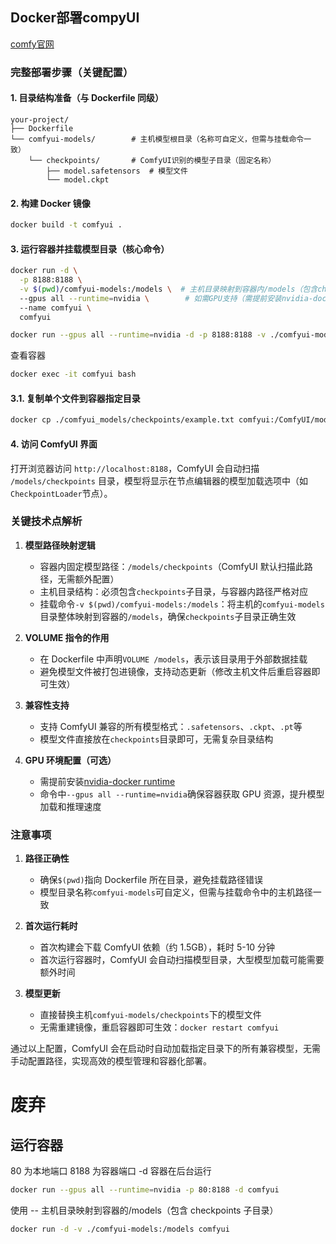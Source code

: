 ## Docker部署compyUI
[comfy官网](https://docs.comfy.org/zh-CN)
### 完整部署步骤（关键配置）

#### 1. 目录结构准备（与 Dockerfile 同级）

```
your-project/
├── Dockerfile
└── comfyui-models/        # 主机模型根目录（名称可自定义，但需与挂载命令一致）
    └── checkpoints/       # ComfyUI识别的模型子目录（固定名称）
        ├── model.safetensors  # 模型文件
        └── model.ckpt
```

#### 2. 构建 Docker 镜像

```bash
docker build -t comfyui .
```

#### 3. 运行容器并挂载模型目录（核心命令）

```bash
docker run -d \
  -p 8188:8188 \
  -v $(pwd)/comfyui-models:/models \  # 主机目录映射到容器内/models（包含checkpoints子目录）
  --gpus all --runtime=nvidia \        # 如需GPU支持（需提前安装nvidia-docker）
  --name comfyui \
  comfyui
```

```bash
docker run --gpus all --runtime=nvidia -d -p 8188:8188 -v ./comfyui-models:/models --name comfyui comfyui
```

查看容器
```bash
docker exec -it comfyui bash
```

#### 3.1. 复制单个文件到容器指定目录
```bash
docker cp ./comfyui_models/checkpoints/example.txt comfyui:/ComfyUI/models/checkpoints/
```

#### 4. 访问 ComfyUI 界面

打开浏览器访问 `http://localhost:8188`，ComfyUI 会自动扫描 `/models/checkpoints` 目录，模型将显示在节点编辑器的模型加载选项中（如`CheckpointLoader`节点）。

### 关键技术点解析

1. **模型路径映射逻辑**

   - 容器内固定模型路径：`/models/checkpoints`（ComfyUI 默认扫描此路径，无需额外配置）
   - 主机目录结构：必须包含`checkpoints`子目录，与容器内路径严格对应
   - 挂载命令`-v $(pwd)/comfyui-models:/models`：将主机的`comfyui-models`目录整体映射到容器的`/models`，确保`checkpoints`子目录正确生效

2. **VOLUME 指令的作用**

   - 在 Dockerfile 中声明`VOLUME /models`，表示该目录用于外部数据挂载
   - 避免模型文件被打包进镜像，支持动态更新（修改主机文件后重启容器即可生效）

3. **兼容性支持**

   - 支持 ComfyUI 兼容的所有模型格式：`.safetensors`、`.ckpt`、`.pt`等
   - 模型文件直接放在`checkpoints`目录即可，无需复杂目录结构

4. **GPU 环境配置（可选）**
   - 需提前安装[nvidia-docker runtime](https://docs.nvidia.com/datacenter/cloud-native/container-toolkit/install-guide.html)
   - 命令中`--gpus all --runtime=nvidia`确保容器获取 GPU 资源，提升模型加载和推理速度




### 注意事项

1. **路径正确性**

   - 确保`$(pwd)`指向 Dockerfile 所在目录，避免挂载路径错误
   - 模型目录名称`comfyui-models`可自定义，但需与挂载命令中的主机路径一致

2. **首次运行耗时**

   - 首次构建会下载 ComfyUI 依赖（约 1.5GB），耗时 5-10 分钟
   - 首次运行容器时，ComfyUI 会自动扫描模型目录，大型模型加载可能需要额外时间

3. **模型更新**
   - 直接替换主机`comfyui-models/checkpoints`下的模型文件
   - 无需重建镜像，重启容器即可生效：`docker restart comfyui`

通过以上配置，ComfyUI 会在启动时自动加载指定目录下的所有兼容模型，无需手动配置路径，实现高效的模型管理和容器化部署。

# 废弃

## 运行容器

80 为本地端口 8188 为容器端口 -d 容器在后台运行

```bash
docker run --gpus all --runtime=nvidia -p 80:8188 -d comfyui
```

使用 -- 主机目录映射到容器的/models（包含 checkpoints 子目录）

```bash
docker run -d -v ./comfyui-models:/models comfyui
```
